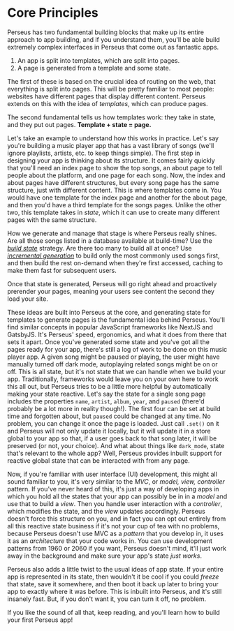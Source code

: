 # Core Principles

Perseus has two fundamental building blocks that make up its entire approach to app building, and if you understand them, you'll be able build extremely complex interfaces in Perseus that come out as fantastic apps.

1. An app is split into templates, which are split into pages.
2. A page is generated from a template and some state.

The first of these is based on the crucial idea of routing on the web, that everything is split into pages. This will be pretty familiar to most people: websites have different pages that display different content. Perseus extends on this with the idea of *templates*, which can produce pages.

The second fundamental tells us how templates work: they take in state, and they put out pages. **Template + state = page.**

Let's take an example to understand how this works in practice. Let's say you're building a music player app that has a vast library of songs (we'll ignore playlists, artists, etc. to keep things simple). The first step in designing your app is thinking about its structure. It comes fairly quickly that you'll need an index page to show the top songs, an about page to tell people about the platform, and one page for each song. Now, the index and about pages have different structures, but every song page has the same structure, just with different content. This is where templates come in. You would have one template for the index page and another for the about page, and then you'd have a third template for the songs pages. Unlike the other two, this template takes in *state*, which it can use to create many different pages with the same structure.

How we generate and manage that stage is where Perseus really shines. Are all those songs listed in a database available at build-time? Use the [*build state*](:reference/strategies/build-state) strategy. Are there too many to build all at once? Use [*incremental generation*](:reference/strategies/incremental-generation) to build only the most commonly used songs first, and then build the rest on-demand when they're first accessed, caching to make them fast for subsequent users.

Once that state is generated, Perseus will go right ahead and proactively prerender your pages, meaning your users see content the second they load your site.

These ideas are built into Perseus at the core, and generating state for templates to generate pages is the fundamental idea behind Perseus. You'll find similar concepts in popular JavaScript frameworks like NextJS and GatsbyJS. It's Perseus' speed, ergonomics, and what it does from there that sets it apart. Once you've generated some state and you've got all the pages ready for your app, there's still a log of work to be done on this music player app. A given song might be paused or playing, the user might have manually turned off dark mode, autoplaying related songs might be on or off. This is all state, but it's not state that we can handle when we build your app. Traditionally, frameworks would leave you on your own here to work this all out, but Perseus tries to be a little more helpful by automatically making your state reactive. Let's say the state for a single song page includes the properties `name`, `artist`, `album`, `year`, and `paused` (there'd probably be a lot more in reality though!). The first four can be set at build time and forgotten about, but `paused` could be changed at any time. No problem, you can change it once the page is loaded. Just call `.set()` on it and Perseus will not only update it locally, but it will update it in a store global to your app so that, if a user goes back to that song later, it will be preserved (or not, your choice). And what about things like `dark_mode`, state that's relevant to the whole app? Well, Perseus provides inbuilt support for reactive global state that can be interacted with from any page.

Now, if you're familiar with user interface (UI) development, this might all sound familiar to you, it's very similar to the *MVC*, or *model, view, controller* pattern. If you've never heard of this, it's just a way of developing apps in which you hold all the states that your app can possibly be in in a *model* and use that to build a *view*. Then you handle user interaction with a *controller*, which modifies the state, and the *view* updates accordingly. Perseus doesn't force this structure on you, and in fact you can opt out entirely from all this reactive state business if it's not your cup of tea with no problems, because Perseus doesn't use MVC as a *pattern* that you develop in, it uses it as an *architecture* that your code works in. You can use development patterns from 1960 or 2060 if you want, Perseus doesn't mind, it'll just work away in the background and make sure your app's state *just works*.

Perseus also adds a little twist to the usual ideas of app state. If your entire app is represented in its state, then wouldn't it be cool if you could *freeze* that state, save it somewhere, and then boot it back up later to bring your app to exactly where it was before. This is inbuilt into Perseus, and it's still insanely fast. But, if you don't want it, you can turn it off, no problem.

If you like the sound of all that, keep reading, and you'll learn how to build your first Perseus app!

